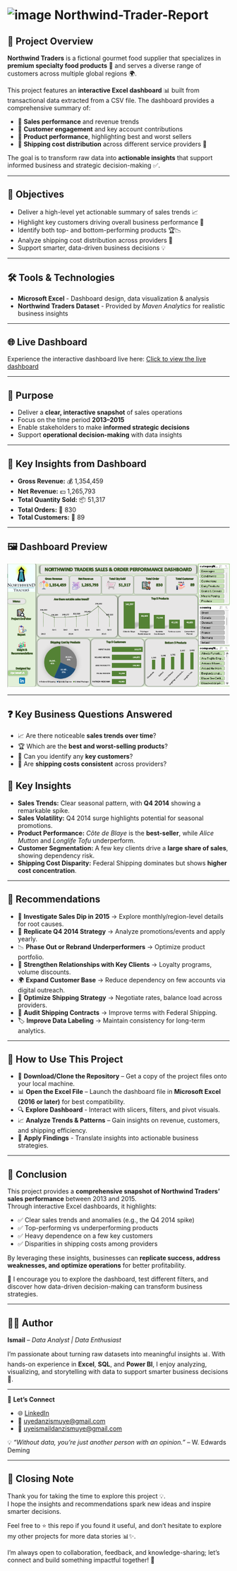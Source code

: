 # <img width="40" height="30" alt="image" src="https://github.com/user-attachments/assets/3279518a-45e9-4419-b0a3-ac3878886158" /> Northwind-Trader-Report

## 📘 Project Overview  
**Northwind Traders** is a fictional gourmet food supplier that specializes in **premium specialty food products** 🍴 and serves a diverse range of customers across multiple global regions 🌍.  

This project features an **interactive Excel dashboard** 📊 built from transactional data extracted from a CSV file. The dashboard provides a comprehensive summary of:  
- 🔹 **Sales performance** and revenue trends  
- 🔹 **Customer engagement** and key account contributions  
- 🔹 **Product performance**, highlighting best and worst sellers  
- 🔹 **Shipping cost distribution** across different service providers 🚚  

The goal is to transform raw data into **actionable insights** that support informed business and strategic decision-making ✅.  

---

## 🎯 Objectives  
- Deliver a high-level yet actionable summary of sales trends 📈  
- Highlight key customers driving overall business performance 👥  
- Identify both top- and bottom-performing products 🏆📉  
- Analyze shipping cost distribution across providers 🚚  
- Support smarter, data-driven business decisions 💡

---

## 🛠️ Tools & Technologies  
- **Microsoft Excel** - Dashboard design, data visualization & analysis  
- **Northwind Traders Dataset** - Provided by *Maven Analytics* for realistic business insights  

---

## 🌐 Live Dashboard  
Experience the interactive dashboard live here:
[Click to view the live dashboard](https://1drv.ms/x/c/a145471cdb65b729/ETEpmJ-aCApLnQc4Clr0tQYBHPCqWYKrMmRjWo8F04lDBw?e=qhycpg)

---

## 🎯 Purpose  
- Deliver a **clear, interactive snapshot** of sales operations  
- Focus on the time period **2013–2015**  
- Enable stakeholders to make **informed strategic decisions**  
- Support **operational decision-making** with data insights

---

## 🔑 Key Insights from Dashboard  
- **Gross Revenue:** 💰 1,354,459  
- **Net Revenue:** 💵 1,265,793  
- **Total Quantity Sold:** 📦 51,317  
- **Total Orders:** 🛒 830  
- **Total Customers:** 👥 89 
 
---

## 🖼️ Dashboard Preview 
![Northwind Trader Dashboard](Dashboard_Northwind.png)

---

## ❓ Key Business Questions Answered  
- 📈 Are there noticeable **sales trends over time**?  
- 🏆 Which are the **best and worst-selling products**?  
- 👤 Can you identify any **key customers**?  
- 🚚 Are **shipping costs consistent** across providers? 

## 📌 Key Insights 
- **Sales Trends:** Clear seasonal pattern, with **Q4 2014** showing a remarkable spike.  
- **Sales Volatility:** Q4 2014 surge highlights potential for seasonal promotions.  
- **Product Performance:** *Côte de Blaye* is the **best-seller**, while *Alice Mutton* and *Longlife Tofu* underperform.  
- **Customer Segmentation:** A few key clients drive a **large share of sales**, showing dependency risk.  
- **Shipping Cost Disparity:** Federal Shipping dominates but shows **higher cost concentration**.  

---

## 🧭 Recommendations  
- 🔎 **Investigate Sales Dip in 2015** → Explore monthly/region-level details for root causes.  
- 🎉 **Replicate Q4 2014 Strategy** → Analyze promotions/events and apply yearly.  
- 📉 **Phase Out or Rebrand Underperformers** → Optimize product portfolio.  
- 🤝 **Strengthen Relationships with Key Clients** → Loyalty programs, volume discounts.  
- 🌍 **Expand Customer Base** → Reduce dependency on few accounts via digital outreach.  
- 🚚 **Optimize Shipping Strategy** → Negotiate rates, balance load across providers.  
- 📑 **Audit Shipping Contracts** → Improve terms with Federal Shipping.  
- 🏷️ **Improve Data Labeling** → Maintain consistency for long-term analytics.  

---

## 🚀 How to Use This Project  
- 📂 **Download/Clone the Repository** – Get a copy of the project files onto your local machine.  
- 📊 **Open the Excel File** – Launch the dashboard file in **Microsoft Excel (2016 or later)** for best compatibility.  
- 🔍 **Explore Dashboard** - Interact with slicers, filters, and pivot visuals.  
- 📈 **Analyze Trends & Patterns** – Gain insights on revenue, customers, and shipping efficiency.   
- 📝 **Apply Findings** - Translate insights into actionable business strategies.  

---

## 🏁 Conclusion  
This project provides a **comprehensive snapshot of Northwind Traders’ sales performance** between 2013 and 2015.  
Through interactive Excel dashboards, it highlights:  
- ✅ Clear sales trends and anomalies (e.g., the Q4 2014 spike)  
- ✅ Top-performing vs underperforming products  
- ✅ Heavy dependence on a few key customers  
- ✅ Disparities in shipping costs among providers  

By leveraging these insights, businesses can **replicate success, address weaknesses, and optimize operations** for better profitability.  

🔗 I encourage you to explore the dashboard, test different filters, and discover how data-driven decision-making can transform business strategies.  

---

## 👨‍💻 Author  
**Ismail** – *Data Analyst | Data Enthusiast*  

I’m passionate about turning raw datasets into meaningful insights 📊. With hands-on experience in **Excel**, **SQL**, and **Power BI**, I enjoy analyzing, visualizing, and storytelling with data to support smarter business decisions 🚀.  

---

🔗 **Let’s Connect**  
- 🌐 [LinkedIn](https://www.linkedin.com/in/uye-ismail-d)  
- 📧 uyedanzismuye@gmail.com  
- 📧 uyeismaildanzismuye@gmail.com  

💡 *“Without data, you’re just another person with an opinion.”* – W. Edwards Deming  

---

## 🙏 Closing Note  
Thank you for taking the time to explore this project 💡.  
I hope the insights and recommendations spark new ideas and inspire smarter decisions.  

Feel free to ⭐ this repo if you found it useful, and don’t hesitate to explore my other projects for more data stories 📊✨.  

I’m always open to collaboration, feedback, and knowledge-sharing; let’s connect and build something impactful together! 🤝  
